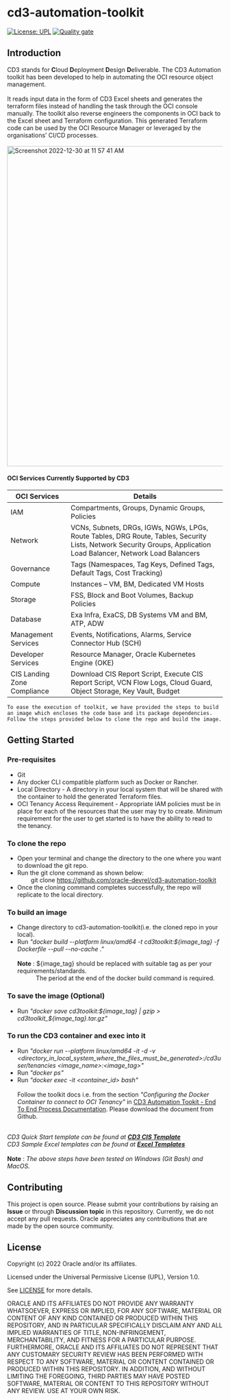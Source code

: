 # cd3-automation-toolkit

[![License: UPL](https://img.shields.io/badge/license-UPL-green)](https://img.shields.io/badge/license-UPL-green) [![Quality gate](https://sonarcloud.io/api/project_badges/quality_gate?project=oracle-devrel_cd3-automation-toolkit)](https://sonarcloud.io/dashboard?id=oracle-devrel_cd3-automation-toolkit)

## Introduction
CD3 stands for <b>C</b>loud <b>D</b>eployment <b>D</b>esign <b>D</b>eliverable.
The CD3 Automation toolkit has been developed to help in automating the OCI resource object management. 
<br><br>
It reads input data in the form of CD3 Excel sheets and generates the terraform files instead of handling the task through the OCI console manually. The toolkit also reverse engineers the components in OCI back to the Excel sheet and Terraform configuration. This generated Terraform code can be used by the OCI Resource Manager or leveraged by the organisations’ CI/CD processes.
<br><br>
<img width="748" alt="Screenshot 2022-12-30 at 11 57 41 AM" src="https://user-images.githubusercontent.com/111430850/210614513-5d2e97a6-3c1e-4a2b-a793-3a1b6410c856.png">
<br>

#### OCI Services Currently Supported by CD3

| OCI Services | Details |
| --------- | ----------- |
| IAM | Compartments, Groups, Dynamic Groups, Policies |
| Network | VCNs, Subnets, DRGs, IGWs, NGWs, LPGs, Route Tables, DRG Route, Tables, Security Lists, Network Security Groups, Application Load Balancer, Network Load Balancers |
| Governance | Tags (Namespaces, Tag Keys, Defined Tags, Default Tags, Cost Tracking) |
| Compute | Instances – VM, BM, Dedicated VM Hosts |
| Storage | FSS, Block and Boot Volumes, Backup Policies |
| Database | Exa Infra, ExaCS, DB Systems VM and BM, ATP, ADW |
| Management Services | Events, Notifications, Alarms, Service Connector Hub (SCH) |
| Developer Services | Resource Manager, Oracle Kubernetes Engine (OKE) |
| CIS Landing Zone Compliance | Download CIS Report Script, Execute CIS Report Script, VCN Flow Logs, Cloud Guard, Object Storage, Key Vault, Budget |

`To ease the execution of toolkit, we have provided the steps to build an image which encloses the code base and its package dependencies. Follow the steps provided below to clone the repo and build the image.`
<br>

## Getting Started

### Pre-requisites
* Git
* Any docker CLI compatible platform such as Docker or Rancher.
* Local Directory - A directory in your local system that will be shared with the container to hold the generated Terraform files.
* OCI Tenancy Access Requirement - 
Appropriate IAM policies must be in place for each of the resources that the user may try to create.
Minimum requirement for the user to get started is to have the ability to read to the tenancy.


### To clone the repo
* Open your terminal and change the directory to the one where you want to download the git repo.
* Run the git clone command as shown below:<br/>
&nbsp; &nbsp; &nbsp; &nbsp; git clone https://github.com/oracle-devrel/cd3-automation-toolkit
* Once the cloning command completes successfully, the repo will replicate to the local directory. 

### To build an image

* Change directory to cd3-automation-toolkit(i.e. the cloned repo in your local).
* Run <i>"docker build --platform linux/amd64 -t cd3toolkit:${image_tag} -f Dockerfile --pull --no-cache ."</i><br/>
<br  /><b>Note</b> : ${image_tag} should be replaced with suitable tag as per your requirements/standards.
<br  />&nbsp; &nbsp; &nbsp; &nbsp; &nbsp; &nbsp;The period at the end of the docker build command is required.

### To save the image (Optional)
* Run  <i>"docker save cd3toolkit:${image_tag} | gzip > cd3toolkit_${image_tag}.tar.gz"</i>


### To run the CD3 container and exec into it
* Run  <i>"docker run --platform linux/amd64 -it -d -v <directory_in_local_system_where_the_files_must_be_generated>:/cd3user/tenancies <image_name>:<image_tag>"</i>
* Run  <i>"docker ps"</i>
* Run  <i>"docker exec -it <container_id> bash"</i>
<br><br>
Follow the toolkit docs i.e. from the section <i>"Configuring the Docker Container to connect to OCI Tenancy"</i> in 
<a href="https://github.com/oracle-devrel/cd3-automation-toolkit/blob/develop/cd3_automation_toolkit/documentation/user_guide/01%20CD3%20Automation%20Toolkit%20-%20End%20to%20End%20Process.pdf">CD3 Automation Tookit - End To End Process Documentation</a>. Please download the document from Github.
<br>
<i>CD3 Quick Start template can be found at <b><a href="https://github.com/oracle-devrel/cd3-automation-toolkit/blob/develop/cd3_automation_toolkit/example/CD3-CIS-template.xlsx">CD3 CIS Template</a></b></i>
<br>
<i>CD3 Sample Excel templates can be found at <b><a href="https://github.com/oracle-devrel/cd3-automation-toolkit/tree/develop/cd3_automation_toolkit/example">Excel Templates</a> </b></i>
<br>
<br>
<b>Note</b> : <i>The above steps have been tested on Windows (Git Bash) and MacOS.</i><br/>

## Contributing
This project is open source.  Please submit your contributions by raising an <b>Issue</b> or through <b>Discussion topic</b> in this repository. Currently, we do not accept any pull requests. Oracle appreciates any contributions that are made by the open source community.

## License
Copyright (c) 2022 Oracle and/or its affiliates.

Licensed under the Universal Permissive License (UPL), Version 1.0.

See [LICENSE](LICENSE) for more details.

ORACLE AND ITS AFFILIATES DO NOT PROVIDE ANY WARRANTY WHATSOEVER, EXPRESS OR IMPLIED, FOR ANY SOFTWARE, MATERIAL OR CONTENT OF ANY KIND CONTAINED OR PRODUCED WITHIN THIS REPOSITORY, AND IN PARTICULAR SPECIFICALLY DISCLAIM ANY AND ALL IMPLIED WARRANTIES OF TITLE, NON-INFRINGEMENT, MERCHANTABILITY, AND FITNESS FOR A PARTICULAR PURPOSE.  FURTHERMORE, ORACLE AND ITS AFFILIATES DO NOT REPRESENT THAT ANY CUSTOMARY SECURITY REVIEW HAS BEEN PERFORMED WITH RESPECT TO ANY SOFTWARE, MATERIAL OR CONTENT CONTAINED OR PRODUCED WITHIN THIS REPOSITORY. IN ADDITION, AND WITHOUT LIMITING THE FOREGOING, THIRD PARTIES MAY HAVE POSTED SOFTWARE, MATERIAL OR CONTENT TO THIS REPOSITORY WITHOUT ANY REVIEW. USE AT YOUR OWN RISK. 
